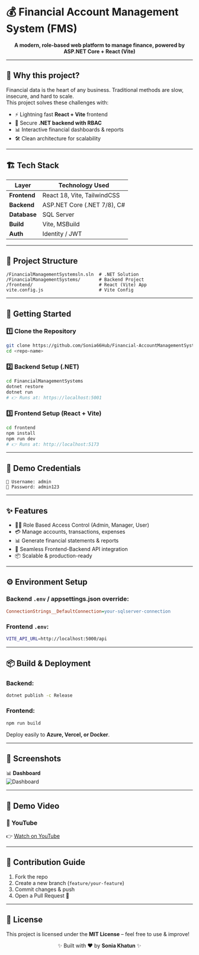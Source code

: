 # 💰 Financial Account Management System (FMS)

<p align="center">
  <b>A modern, role-based web platform to manage finance, powered by <br/>ASP.NET Core + React (Vite)</b>
</p>

---

## 🌟 Why this project?
Financial data is the heart of any business. Traditional methods are slow, insecure, and hard to scale.  
This project solves these challenges with:
- ⚡ Lightning fast **React + Vite** frontend
- 🔐 Secure **.NET backend with RBAC**
- 📊 Interactive financial dashboards & reports
- 🛠️ Clean architecture for scalability

---

## 🏗️ Tech Stack

| Layer        | Technology Used             |
| ------------ | --------------------------- |
| **Frontend** | React 18, Vite, TailwindCSS |
| **Backend**  | ASP.NET Core (.NET 7/8), C# |
| **Database** | SQL Server                  |
| **Build**    | Vite, MSBuild               |
| **Auth**     | Identity / JWT              |

---

## 📂 Project Structure

```
/FinancialManagementSystemsln.sln  # .NET Solution
/FinancialManagementSystems/       # Backend Project
/frontend/                         # React (Vite) App
vite.config.js                     # Vite Config
```

---

## 🚀 Getting Started

### 1️⃣ Clone the Repository

```bash
git clone https://github.com/Sonia66Hub/Financial-AccountManagementSystem.git
cd <repo-name>
```

### 2️⃣ Backend Setup (.NET)

```bash
cd FinancialManagementSystems
dotnet restore
dotnet run
# 👉 Runs at: https://localhost:5001
```

### 3️⃣ Frontend Setup (React + Vite)

```bash
cd frontend
npm install
npm run dev
# 👉 Runs at: http://localhost:5173
```

---

## 🔑 Demo Credentials

```
👤 Username: admin
🔑 Password: admin123
```

---

## ✨ Features

- 🧑‍💼 Role Based Access Control (Admin, Manager, User)
- 💳 Manage accounts, transactions, expenses
- 📊 Generate financial statements & reports
- 🔄 Seamless Frontend-Backend API integration
- 📦 Scalable & production-ready

---

## ⚙️ Environment Setup

### Backend `.env` / appsettings.json override:

```ini
ConnectionStrings__DefaultConnection=your-sqlserver-connection
```

### Frontend `.env`:

```bash
VITE_API_URL=http://localhost:5000/api
```

---

## 📦 Build & Deployment

### Backend:

```bash
dotnet publish -c Release
```

### Frontend:

```bash
npm run build
```

Deploy easily to **Azure, Vercel, or Docker**.

---


 ## 📸 Screenshots  

📊 **Dashboard**  
![Dashboard](https://github.com/user-attachments/assets/489faffe-ef40-43e8-a067-8cab5be61b86)



---

## 🎥 Demo Video


### 🔹 YouTube
👉 [Watch on YouTube](https://youtu.be/hwZ-xUo3Vww)


---

## 🤝 Contribution Guide

1. Fork the repo  
2. Create a new branch (`feature/your-feature`)  
3. Commit changes & push  
4. Open a Pull Request 🎉  

---

## 📜 License

This project is licensed under the **MIT License** – feel free to use & improve!

<p align="center">✨ Built with ❤️ by <b>Sonia Khatun</b> ✨</p>
